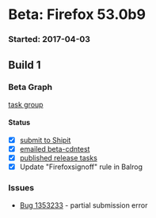 # Beta: Firefox 53.0b9

### Started: 2017-04-03

## Build 1

### Beta Graph
[task group](https://tools.taskcluster.net/push-inspector/#/ZQeQQePtSrWRe734v9WR6A)


#### Status
- [x] [submit to Shipit](https://wiki.mozilla.org/Release:Release_Automation_on_Mercurial:Starting_a_Release#Submit_to_Ship_It)
- [x] [emailed beta-cdntest](../how-tos/relpro.md#1-email-drivers-re-release-live-on-test-channel)
- [x] [published release tasks](../how-tos/relpro.md#3-publish-release)
- [x] Update "Firefoxsignoff" rule in Balrog

### Issues
- [Bug 1353233](https://bugzil.la/1353233) - partial submission error


